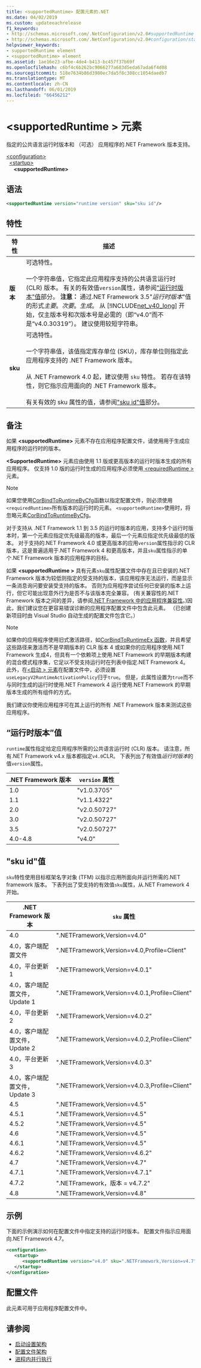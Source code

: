 ```yaml
---
title: <supportedRuntime> 配置元素的.NET
ms.date: 04/02/2019
ms.custom: updateeachrelease
f1_keywords:
- http://schemas.microsoft.com/.NetConfiguration/v2.0#supportedRuntime
- http://schemas.microsoft.com/.NetConfiguration/v2.0#configuration/startup/supportedRuntime
helpviewer_keywords:
- supportedRuntime element
- <supportedRuntime> element
ms.assetid: 1ae16e23-afbe-4de4-b413-bc457f37b69f
ms.openlocfilehash: c6bf4c6b262bc9066277a683d5eda67ada6f4d08
ms.sourcegitcommit: 518e7634b86d3980ec7da5f8c308cc1054daedb7
ms.translationtype: MT
ms.contentlocale: zh-CN
ms.lasthandoff: 06/01/2019
ms.locfileid: "66456212"
---
```

# <a name="supportedruntime-element"></a>\<supportedRuntime > 元素

指定的公共语言运行时版本和 （可选） 应用程序的.NET Framework 版本支持。  

[\<configuration>](../configuration-element.md)  
&nbsp;&nbsp;[\<startup>](../startup/startup-element.md)  
&nbsp;&nbsp;&nbsp;&nbsp; **\<supportedRuntime>**  

## <a name="syntax"></a>语法

```xml
<supportedRuntime version="runtime version" sku="sku id"/>
```

## <a name="attributes"></a>特性

|特性|描述|
|---------------|-----------------|
|**版本**|可选特性。<br /><br /> 一个字符串值，它指定此应用程序支持的公共语言运行时 (CLR) 版本。 有关的有效值`version`属性，请参阅["运行时版本"值](#version)部分。 **注意：** 通过.NET Framework 3.5"*运行时版本*"值的形式*主要*。*次要*。*生成*。 从 [!INCLUDE[net_v40_long](../../../../../includes/net-v40-long-md.md)] 开始，仅主版本号和次版本号是必需的（即“v4.0”而不是“v4.0.30319”）。 建议使用较短字符串。|
|**sku**|可选特性。<br /><br /> 一个字符串值，该值指定库存单位 (SKU)，库存单位则指定此应用程序支持的 .NET Framework 版本。<br /><br /> 从 .NET Framework 4.0 起，建议使用 `sku` 特性。  若存在该特性，则它指示应用面向的 .NET Framework 版本。<br /><br /> 有关有效的 sku 属性的值，请参阅["sku id"值](#sku)部分。|

## <a name="remarks"></a>备注

如果 **\<supportedRuntime>** 元素不存在应用程序配置文件，请使用用于生成应用程序的运行时的版本。

**\<SupportedRuntime>** 元素应由使用 1.1 版或更高版本的运行时版本生成的所有应用程序。 仅支持 1.0 版的运行时生成的应用程序必须使用[ \<requiredRuntime >](../startup/requiredruntime-element.md)元素。

> [!NOTE]
> 如果您使用[CorBindToRuntimeByCfg](../../../unmanaged-api/hosting/corbindtoruntimebycfg-function.md)函数以指定配置文件，则必须使用`<requiredRuntime>`所有版本的运行时的元素。 `<supportedRuntime>`使用时，将忽略元素[CorBindToRuntimeByCfg](../../../unmanaged-api/hosting/corbindtoruntimebycfg-function.md)。  
  
对于支持从 .NET Framework 1.1 到 3.5 的运行时版本的应用，支持多个运行时版本时，第一个元素应指定优先级最高的版本，最后一个元素应指定优先级最低的版本。 对于支持的.NET Framework 4.0 或更高版本的应用`version`属性指示的 CLR 版本，这是普遍适用于.NET Framework 4 和更高版本，并且`sku`属性指示的单个.NET Framework 版本的应用程序的目标。 

如果 **\<supportedRuntime >** 具有元素`sku`属性配置文件中存在且已安装的.NET Framework 版本为较低则指定的受支持的版本，该应用程序无法运行，而是显示一条消息询问要安装受支持的版本。 否则为应用程序尝试任何已安装的版本上运行，但它可能出现意外行为是否不与该版本完全兼容。 (有关兼容性的.NET Framework 版本之间的差异，请参阅[.NET Framework 中的应用程序兼容性](https://docs.microsoft.com/dotnet/framework/migration-guide/application-compatibility)。)因此，我们建议您在更容易错误诊断的应用程序配置文件中包含此元素。 （已创建新项目时由 Visual Studio 自动生成的配置文件包含它。）
  
> [!NOTE]
> 如果你的应用程序使用旧式激活路径，如[CorBindToRuntimeEx 函数](../../../unmanaged-api/hosting/corbindtoruntimeex-function.md)，并且希望这些路径来激活而不是早期版本的 CLR 版本 4 或如果你的应用程序使用.NET Framework 生成4，但具有一个依赖项上使用.NET Framework 的早期版本构建的混合模式程序集，它足以不受支持运行时在列表中指定.NET Framework 4。 此外，在[\<启动 > 元素](../startup/startup-element.md)在配置文件中，必须设置`useLegacyV2RuntimeActivationPolicy`归于`true`。 但是，此属性设置为`true`而不与同时生成的运行时使用.NET Framework 4 运行使用.NET Framework 的早期版本生成的所有组件的方式。

我们建议你使用应用程序可在其上运行的所有 .NET Framework 版本来测试这些应用程序。

<a name="version"></a> 
## <a name="runtime-version-values"></a>“运行时版本”值
`runtime`属性指定给定应用程序所需的公共语言运行时 (CLR) 版本。 请注意，所有.NET Framework v4.x 版本都指定`v4.0`CLR。 下表列出了有效值*运行时版本*的值`version`属性。

|.NET Framework 版本|`version` 属性|
|----------------------------|-------------------------|
|1.0|"v1.0.3705"|
|1.1|"v1.1.4322"|
|2.0|"v2.0.50727"|
|3.0|"v2.0.50727"|
|3.5|"v2.0.50727"|
|4.0-4.8|"v4.0"|

## <a name="sku"></a> "sku id"值

`sku`特性使用目标框架名字对象 (TFM) 以指示应用所面向并运行所需的.NET framework 版本。 下表列出了受支持的有效值`sku`属性，从.NET Framework 4 开始。

|.NET Framework 版本|`sku` 属性|
|----------------------------|---------------------|
|4.0|".NETFramework,Version=v4.0"|
|4.0，客户端配置文件|".NETFramework,Version=v4.0,Profile=Client"|
|4.0，平台更新 1|".NETFramework,Version=v4.0.1"|
|4.0，客户端配置文件，Update 1|".NETFramework,Version=v4.0.1,Profile=Client"|
|4.0，平台更新 2|".NETFramework,Version=v4.0.2"|
|4.0，客户端配置文件，Update 2|".NETFramework,Version=v4.0.2,Profile=Client"|
|4.0，平台更新 3|".NETFramework,Version=v4.0.3"|
|4.0，客户端配置文件，Update 3|".NETFramework,Version=v4.0.3,Profile=Client"|
|4.5|".NETFramework,Version=v4.5"|
|4.5.1|".NETFramework,Version=v4.5"|
|4.5.2|".NETFramework,Version=v4.5"|
|4.6|".NETFramework,Version=v4.5"|
|4.6.1|".NETFramework,Version=v4.5"|
|4.6.2|".NETFramework,Version=v4.6.2"|
|4.7|".NETFramework,Version=v4.7"|
|4.7.1|".NETFramework,Version=v4.7.1"|
|4.7.2|".NETFramework，版本 = v4.7.2"|
|4.8|".NETFramework,Version=v4.8"|

## <a name="example"></a>示例

下面的示例演示如何在配置文件中指定支持的运行时版本。 配置文件指示应用面向.NET Framework 4.7。

```xml
<configuration>
   <startup>
      <supportedRuntime version="v4.0" sku=".NETFramework,Version=v4.7" />
   </startup>
</configuration>
```

## <a name="configuration-file"></a>配置文件

此元素可用于应用程序配置文件中。

## <a name="see-also"></a>请参阅

- [启动设置架构](../startup/index.md)
- [配置文件架构](../index.md)
- [进程内并行执行](../../../deployment/in-process-side-by-side-execution.md)
